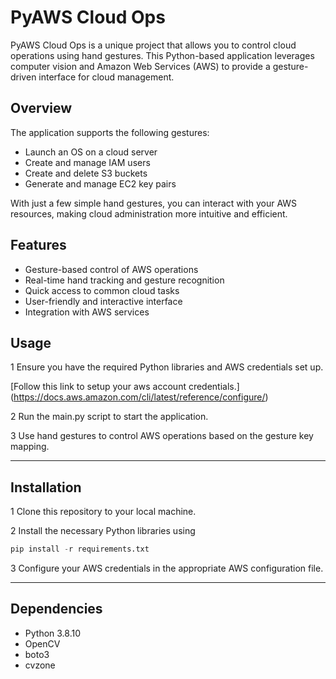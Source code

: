 # PyAWS Cloud Ops

PyAWS Cloud Ops is a unique project that allows you to control cloud operations using hand gestures. This Python-based application leverages computer vision and Amazon Web Services (AWS) to provide a gesture-driven interface for cloud management.

## Overview

The application supports the following gestures:
* Launch an OS on a cloud server
* Create and manage IAM users
* Create and delete S3 buckets
* Generate and manage EC2 key pairs

With just a few simple hand gestures, you can interact with your AWS resources, making cloud administration more intuitive and efficient.

## Features
* Gesture-based control of AWS operations
* Real-time hand tracking and gesture recognition
* Quick access to common cloud tasks
* User-friendly and interactive interface
* Integration with AWS services

## Usage
1 Ensure you have the required Python libraries and AWS credentials set up.

[Follow this link to setup your aws account credentials.] (https://docs.aws.amazon.com/cli/latest/reference/configure/)

2 Run the main.py script to start the application.

3 Use hand gestures to control AWS operations based on the gesture key mapping.

***

## Installation
1 Clone this repository to your local machine.

2 Install the necessary Python libraries using
 ```python 
pip install -r requirements.txt
```
3 Configure your AWS credentials in the appropriate AWS configuration file.
***

## Dependencies
* Python 3.8.10
* OpenCV
* boto3
* cvzone
